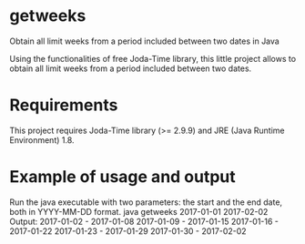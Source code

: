 # getweeks
Obtain all limit weeks from a period included between two dates in Java

Using the functionalities of free Joda-Time library, this little project allows to obtain all limit weeks from a period included between two dates.

# Requirements
This project requires Joda-Time library (>= 2.9.9) and JRE (Java Runtime Environment) 1.8.

# Example of usage and output
Run the java executable with two parameters: the start and the end date, both in YYYY-MM-DD format.
    java getweeks 2017-01-01 2017-02-02
Output:
2017-01-02 - 2017-01-08
2017-01-09 - 2017-01-15
2017-01-16 - 2017-01-22
2017-01-23 - 2017-01-29
2017-01-30 - 2017-02-02
